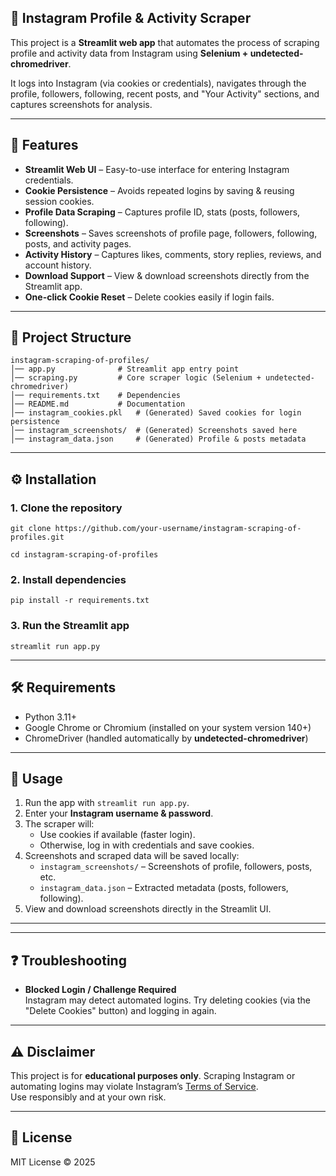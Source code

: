 ## 📸 Instagram Profile & Activity Scraper

This project is a **Streamlit web app** that automates the process of scraping profile and activity data from Instagram using **Selenium + undetected-chromedriver**.  

It logs into Instagram (via cookies or credentials), navigates through the profile, followers, following, recent posts, and "Your Activity" sections, and captures screenshots for analysis.  

---

## 🚀 Features
- **Streamlit Web UI** – Easy-to-use interface for entering Instagram credentials.  
- **Cookie Persistence** – Avoids repeated logins by saving & reusing session cookies.  
- **Profile Data Scraping** – Captures profile ID, stats (posts, followers, following).  
- **Screenshots** – Saves screenshots of profile page, followers, following, posts, and activity pages.  
- **Activity History** – Captures likes, comments, story replies, reviews, and account history.  
- **Download Support** – View & download screenshots directly from the Streamlit app.  
- **One-click Cookie Reset** – Delete cookies easily if login fails.  

---

## 📂 Project Structure
```
instagram-scraping-of-profiles/
│── app.py              # Streamlit app entry point
│── scraping.py         # Core scraper logic (Selenium + undetected-chromedriver)
│── requirements.txt    # Dependencies
│── README.md           # Documentation
│── instagram_cookies.pkl   # (Generated) Saved cookies for login persistence
│── instagram_screenshots/  # (Generated) Screenshots saved here
│── instagram_data.json     # (Generated) Profile & posts metadata
```

---

## ⚙️ Installation

### 1. Clone the repository
```
git clone https://github.com/your-username/instagram-scraping-of-profiles.git
```
```
cd instagram-scraping-of-profiles
```

### 2. Install dependencies
```
pip install -r requirements.txt
```

### 3. Run the Streamlit app
```
streamlit run app.py
```

---

## 🛠️ Requirements
- Python 3.11+  
- Google Chrome or Chromium (installed on your system version 140+) 
- ChromeDriver (handled automatically by **undetected-chromedriver**)  

---

## 🔑 Usage
1. Run the app with `streamlit run app.py`.  
2. Enter your **Instagram username & password**.  
3. The scraper will:
   - Use cookies if available (faster login).  
   - Otherwise, log in with credentials and save cookies.  
4. Screenshots and scraped data will be saved locally:
   - `instagram_screenshots/` – Screenshots of profile, followers, posts, etc.  
   - `instagram_data.json` – Extracted metadata (posts, followers, following).  
5. View and download screenshots directly in the Streamlit UI.  

---

---

## ❓ Troubleshooting
- **Blocked Login / Challenge Required**  
  Instagram may detect automated logins. Try deleting cookies (via the "Delete Cookies" button) and logging in again.  

---

## ⚠️ Disclaimer
This project is for **educational purposes only**. 
Scraping Instagram or automating logins may violate Instagram’s [Terms of Service](https://help.instagram.com/581066165581870).  
Use responsibly and at your own risk.  

---

## 📜 License
MIT License © 2025
